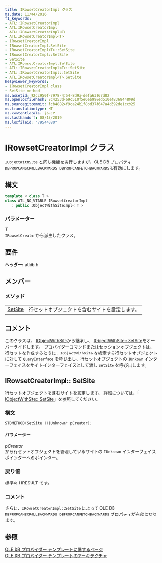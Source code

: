```yaml
---
title: IRowsetCreatorImpl クラス
ms.date: 11/04/2016
f1_keywords:
- ATL::IRowsetCreatorImpl
- ATL.IRowsetCreatorImpl
- ATL::IRowsetCreatorImpl<T>
- ATL.IRowsetCreatorImpl<T>
- IRowsetCreatorImpl
- IRowsetCreatorImpl.SetSite
- IRowsetCreatorImpl<T>::SetSite
- IRowsetCreatorImpl::SetSite
- SetSite
- ATL.IRowsetCreatorImpl.SetSite
- ATL::IRowsetCreatorImpl<T>::SetSite
- ATL::IRowsetCreatorImpl::SetSite
- ATL.IRowsetCreatorImpl<T>.SetSite
helpviewer_keywords:
- IRowsetCreatorImpl class
- SetSite method
ms.assetid: 92cc950f-7978-4754-8d9a-defa63867d82
ms.openlocfilehash: 8c4253d469c510f5e6eb996ed510ef836844899d
ms.sourcegitcommit: fcb48824f9ca24b1f8bd37d647a4d592de1cc925
ms.translationtype: MT
ms.contentlocale: ja-JP
ms.lasthandoff: 08/15/2019
ms.locfileid: "79544580"
---
```

# <a name="irowsetcreatorimpl-class"></a>IRowsetCreatorImpl クラス

`IObjectWithSite` と同じ機能を実行しますが、OLE DB プロパティ `DBPROPCANSCROLLBACKWARDS DBPROPCANFETCHBACKWARDS`も有効にします。

## <a name="syntax"></a>構文

```cpp
template < class T >
class ATL_NO_VTABLE IRowsetCreatorImpl
   : public IObjectWithSiteImpl< T >
```

### <a name="parameters"></a>パラメーター

*T*<br/>
`IRowsetCreator`から派生したクラス。

## <a name="requirements"></a>要件

**ヘッダー:** atldb.h

## <a name="members"></a>メンバー

### <a name="methods"></a>メソッド

|||
|-|-|
|[SetSite](#setsite)|行セットオブジェクトを含むサイトを設定します。|

## <a name="remarks"></a>コメント

このクラスは、 [IObjectWithSite](/windows/win32/api/ocidl/nn-ocidl-iobjectwithsite)から継承し、 [IObjectWithSite:: SetSite](/windows/win32/api/ocidl/nf-ocidl-iobjectwithsite-setsite)をオーバーライドします。 プロバイダーコマンドまたはセッションオブジェクトは、行セットを作成するときに、`IObjectWithSite` を検索する行セットオブジェクトに対して `QueryInterface` を呼び出し、行セットオブジェクトの `IUnkown` インターフェイスをサイトインターフェイスとして渡し `SetSite` を呼び出します。

## <a name="irowsetcreatorimplsetsite"></a><a name="setsite"></a>IRowsetCreatorImpl:: SetSite

行セットオブジェクトを含むサイトを設定します。 詳細については、「 [IObjectWithSite:: SetSite](/windows/win32/api/ocidl/nf-ocidl-iobjectwithsite-setsite)」を参照してください。

### <a name="syntax"></a>構文

```cpp
STDMETHOD(SetSite )(IUnknown* pCreator);
```

#### <a name="parameters"></a>パラメーター

*pCreator*<br/>
から行セットオブジェクトを管理しているサイトの `IUnknown` インターフェイスポインターへのポインター。

### <a name="return-value"></a>戻り値

標準の HRESULT です。

### <a name="remarks"></a>コメント

さらに、`IRowsetCreatorImpl::SetSite` によって OLE DB `DBPROPCANSCROLLBACKWARDS DBPROPCANFETCHBACKWARDS` プロパティが有効になります。

## <a name="see-also"></a>参照

[OLE DB プロバイダー テンプレートに関するページ](../../data/oledb/ole-db-provider-templates-cpp.md)<br/>
[OLE DB プロバイダー テンプレートのアーキテクチャ](../../data/oledb/ole-db-provider-template-architecture.md)